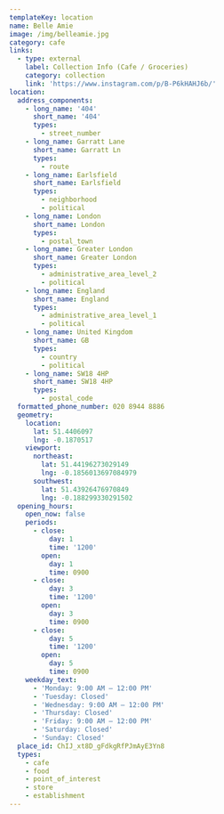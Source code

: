 ```yaml
---
templateKey: location
name: Belle Amie
image: /img/belleamie.jpg
category: cafe
links:
  - type: external
    label: Collection Info (Cafe / Groceries)
    category: collection
    link: 'https://www.instagram.com/p/B-P6kHAHJ6b/'
location:
  address_components:
    - long_name: '404'
      short_name: '404'
      types:
        - street_number
    - long_name: Garratt Lane
      short_name: Garratt Ln
      types:
        - route
    - long_name: Earlsfield
      short_name: Earlsfield
      types:
        - neighborhood
        - political
    - long_name: London
      short_name: London
      types:
        - postal_town
    - long_name: Greater London
      short_name: Greater London
      types:
        - administrative_area_level_2
        - political
    - long_name: England
      short_name: England
      types:
        - administrative_area_level_1
        - political
    - long_name: United Kingdom
      short_name: GB
      types:
        - country
        - political
    - long_name: SW18 4HP
      short_name: SW18 4HP
      types:
        - postal_code
  formatted_phone_number: 020 8944 8886
  geometry:
    location:
      lat: 51.4406097
      lng: -0.1870517
    viewport:
      northeast:
        lat: 51.44196273029149
        lng: -0.1856013697084979
      southwest:
        lat: 51.43926476970849
        lng: -0.188299330291502
  opening_hours:
    open_now: false
    periods:
      - close:
          day: 1
          time: '1200'
        open:
          day: 1
          time: 0900
      - close:
          day: 3
          time: '1200'
        open:
          day: 3
          time: 0900
      - close:
          day: 5
          time: '1200'
        open:
          day: 5
          time: 0900
    weekday_text:
      - 'Monday: 9:00 AM – 12:00 PM'
      - 'Tuesday: Closed'
      - 'Wednesday: 9:00 AM – 12:00 PM'
      - 'Thursday: Closed'
      - 'Friday: 9:00 AM – 12:00 PM'
      - 'Saturday: Closed'
      - 'Sunday: Closed'
  place_id: ChIJ_xt8D_gFdkgRfPJmAyE3Yn8
  types:
    - cafe
    - food
    - point_of_interest
    - store
    - establishment
---
```

